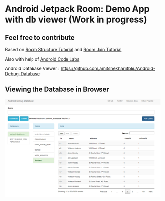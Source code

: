 # Android Jetpack Room: Demo App with db viewer (Work in progress)

## Feel free to contribute
 
Based on [Room Structure Tutorial](http://thoughtnerds.com/2018/02/android-room-persistence-library-database-tutorial/) and [Room Join Tutorial](http://thoughtnerds.com/2018/02/join-queries-room-persistence-library/)

Also with help of [Android Code Labs](https://codelabs.developers.google.com/codelabs/android-room-with-a-view-kotlin)


Android Database Viewer : https://github.com/amitshekhariitbhu/Android-Debug-Database

## Viewing the Database in Browser
![Hello](db_debug_bridge.png)
